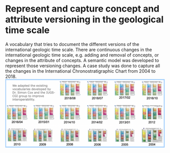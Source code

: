 # Represent and capture concept and attribute versioning in the geological time scale
A vocabulary that tries to document the different versions of the international geologic time scale. 
There are continuous changes in the international geologic time scale, e.g. adding and removal of concepts, or changes in the attribute of concepts. A semantic model was developed to represent those versioning changes. A case study was done to capture all the changes in the International Chronostratigraphic Chart from 2004 to 2018.
![Different versions of the GTS chart](/gtsversion.png)
